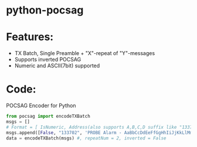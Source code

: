 # python-pocsag

# Features:
- TX Batch, Single Preamble + "X"-repeat of "Y"-messages
- Supports inverted POCSAG
- Numeric and ASCII(7bit) supported


# Code:
POCSAG Encoder for Python

```python
from pocsag import encodeTXBatch
msgs = []
# Format = [ IsNumeric, Address(also supports A,B,C,D suffix like "133703C"), Message ]
msgs.append([False, "133702", 'PROBE Alarm - AaBbCcDdEeFfGgHhIiJjKkLlMmNnOoPpQqRrSsTtUuVvWwXxYyZz.:;#!" 0123456789'])
data = encodeTXBatch(msgs) #, repeatNum = 2, inverted = False
```
